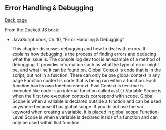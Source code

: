## Error Handling & Debugging

[Back page](README.md)


From the Duckett JS book:

- JavaScript book, Ch. 10, “Error Handling & Debugging”

    This chapter discusses debugging and how to deal with errors.
    It explains how debugging is the process of finding errors and deducing what the issue is.
    The console log dev tool is an example of a method of debugging.
    It provides information such as what the type of error might be, and what line it can be found on.
    Global Context is code that is in the script, but not in a function. There can only be one global context in any page
    Function context is code that is being run within a function. Each function has its own function context.
    Eval Context is text that is executed like code in an internal function called `eval()`
    Variable Scope is when the first two execution contexts correspond with scope.
    Global Scope is when a variable is declared outside a function and can be used anywhere because it has global scope. If you do not use the var keyword when creating a variable, it is placed in global scope
    Function-Level Scope is when a variable is declared inside of a function and can only be used within that function.
    
